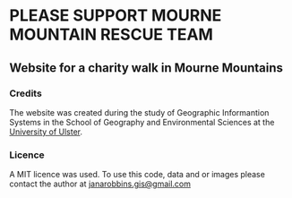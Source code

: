 
#  PLEASE SUPPORT MOURNE MOUNTAIN RESCUE TEAM


## **Website for a charity walk in Mourne Mountains**

### Credits

The website was created during the study of Geographic Informantion Systems in the School of Geography and Environmental Sciences at the [University of Ulster](https://www.ulster.ac.uk/courses/202324/geographic-information-systems-30225).  


### Licence

A MIT licence was used. To use this code, data and or images please contact the author at janarobbins.gis@gmail.com 
